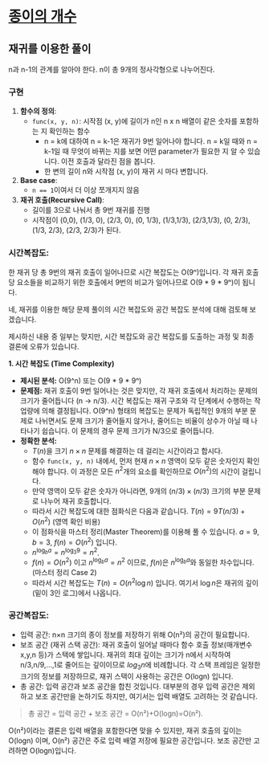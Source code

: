 # [종이의 개수](https://www.acmicpc.net/problem/1780)

## 재귀를 이용한 풀이

n과 n-1의 관계를 알아야 한다. n이 총 9개의 정사각형으로 나누어진다.

### 구현

1. **함수의 정의**: 
	- `func(x, y, n)`: 시작점 (x, y)에 길이가 n인 n x n 배열이 같은 숫자를 포함하는 지 확인하는 함수
		- n = k에 대하여 n = k-1은 재귀가 9번 일어나야 합니다. n = k일 때와 n = k-1일 때 무엇이 바뀌는 지를 보면 어떤 parameter가 필요한 지 알 수 있습니다. 이전 호출과 달라진 점을 봅니다.
		- 한 변의 길이 n와 시작점 (x, y)이 재귀 시 마다 변합니다. 
2. **Base case**: 
    - `n == 1`이여서 더 이상 쪼개지지 않음
3. **재귀 호출(Recursive Call)**: 
	 - 길이를 3으로 나눠서 총 9번 재귀를 진행
	 - 시작점이 (0,0), (1/3, 0), (2/3, 0), (0, 1/3), (1/3,1/3), (2/3,1/3), (0, 2/3), (1/3, 2/3), (2/3, 2/3)가 된다.

### 시간복잡도:

한 재귀 당 총 9번의 재귀 호출이 일어나므로 시간 복잡도는 O(9ⁿ)입니다. 각 재귀 호출 당 요소들을 비교하기 위한 호출에서 9번의 비교가 일어나므로 O(9 * 9 * 9ⁿ)이 됩니다.

네, 재귀를 이용한 해당 문제 풀이의 시간 복잡도와 공간 복잡도 분석에 대해 검토해 보겠습니다.

제시하신 내용 중 일부는 맞지만, 시간 복잡도와 공간 복잡도를 도출하는 과정 및 최종 결론에 오류가 있습니다.

**1. 시간 복잡도 (Time Complexity)**

* **제시된 분석:** O(9^n) 또는 O(9 * 9 * 9ⁿ)
* **문제점:** 재귀 호출이 9번 일어나는 것은 맞지만, 각 재귀 호출에서 처리하는 문제의 크기가 줄어듭니다 (n -> n/3). 시간 복잡도는 재귀 구조와 각 단계에서 수행하는 작업량에 의해 결정됩니다. O(9^n) 형태의 복잡도는 문제가 독립적인 9개의 부분 문제로 나뉘면서도 문제 크기가 줄어들지 않거나, 줄어드는 비율이 상수가 아닐 때 나타나기 쉽습니다. 이 문제의 경우 문제 크기가 N/3으로 줄어듭니다.
* **정확한 분석:**
    * $T(n)$을 크기 $n \times n$ 문제를 해결하는 데 걸리는 시간이라고 합시다.
    * 함수 `func(x, y, n)` 내에서, 먼저 현재 $n \times n$ 영역이 모두 같은 숫자인지 확인해야 합니다. 이 과정은 모든 $n^2$개의 요소를 확인하므로 $O(n^2)$의 시간이 걸립니다.
    * 만약 영역이 모두 같은 숫자가 아니라면, 9개의 $(n/3) \times (n/3)$ 크기의 부분 문제로 나누어 재귀 호출합니다.
    * 따라서 시간 복잡도에 대한 점화식은 다음과 같습니다.
        $T(n) = 9 T(n/3) + O(n^2)$ (영역 확인 비용)
    * 이 점화식을 마스터 정리(Master Theorem)를 이용해 풀 수 있습니다. $a=9$, $b=3$, $f(n) = O(n^2)$ 입니다.
    * $n^{\log_b a} = n^{\log_3 9} = n^2$.
    * $f(n) = O(n^2)$ 이고 $n^{\log_b a} = n^2$ 이므로, $f(n)$은 $n^{\log_b a}$와 동일한 차수입니다. (마스터 정리 Case 2)
    * 따라서 시간 복잡도는 $T(n) = O(n^2 \log n)$ 입니다. 여기서 $\log n$은 재귀의 깊이(밑이 3인 로그)에서 나옵니다.

### 공간복잡도:

- 입력 공간: n×n 크기의 종이 정보를 저장하기 위해 O(n²)의 공간이 필요합니다.
- 보조 공간 (재귀 스택 공간): 재귀 호출이 일어날 때마다 함수 호출 정보(매개변수 x,y,n 등)가 스택에 쌓입니다. 재귀의 최대 깊이는 크기가 n에서 시작하여 n/3,n/9,…,1로 줄어드는 깊이이므로 $log_3n$에 비례합니다. 각 스택 프레임은 일정한 크기의 정보를 저장하므로, 재귀 스택이 사용하는 공간은 O(logn) 입니다.
- 총 공간: 입력 공간과 보조 공간을 합친 것입니다. 대부분의 경우 입력 공간은 제외하고 보조 공간만을 논하기도 하지만, 여기서는 입력 배열도 고려하는 것 같습니다.

> 총 공간 = 입력 공간 + 보조 공간 = O(n²)+O(logn)=O(n²).

O(n²)이라는 결론은 입력 배열을 포함한다면 맞을 수 있지만, 재귀 호출의 깊이는 O(logn) 이며, O(n²) 공간은 주로 입력 배열 저장에 필요한 공간입니다. 보조 공간만 고려하면 O(logn)입니다.